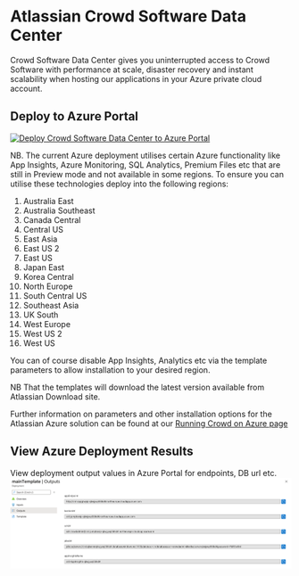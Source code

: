# Atlassian Crowd Software Data Center

Crowd Software Data Center gives you uninterrupted access to Crowd Software with performance at scale, disaster recovery and instant scalability when hosting our applications in your Azure private cloud account.

## Deploy to Azure Portal

[![Deploy Crowd Software Data Center to Azure Portal](https://azuredeploy.net/deploybutton.png)](https://portal.azure.com/#create/Microsoft.Template/uri/https%3A%2F%2Fbitbucket.org%2Fatlassian%2Fatlassian-azure-deployment%2Fraw%2Fazure_ansible%2Fcrowd%2FmainTemplate.json)

NB. The current Azure deployment utilises certain Azure functionality like App Insights, Azure Monitoring, SQL Analytics, Premium Files etc that are still in Preview mode and not available in some regions. To ensure you can utilise these technologies deploy into the following regions:  

1. Australia East
2. Australia Southeast
3. Canada Central
4. Central US
5. East Asia
6. East US 2
7. East US
8. Japan East
9. Korea Central
10. North Europe
11. South Central US
12. Southeast Asia
13. UK South
14. West Europe
15. West US 2
16. West US

You can of course disable App Insights, Analytics etc via the template parameters to allow installation to your desired region.  

NB That the templates will download the latest version available from Atlassian Download site.

Further information on parameters and other installation options for the Atlassian Azure solution can be found at our [Running Crowd on Azure page](https://confluence.atlassian.com/display/ENTERPRISE/Running+Crowd+on+an+Azure+cluster)  

## View Azure Deployment Results

View deployment output values in Azure Portal for endpoints, DB url etc.  
![alt text](images/CrowdDeploymentResults.png "Crowd Deployment Results")
